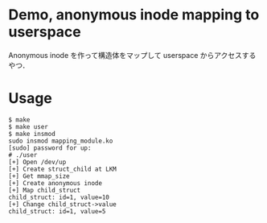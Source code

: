 # Demo, anonymous inode mapping to userspace
Anonymous inode を作って構造体をマップして userspace からアクセスするやつ．

# Usage

    $ make
    $ make user
    $ make insmod
    sudo insmod mapping_module.ko
    [sudo] password for up: 
    # ./user
    [+] Open /dev/up
    [+] Create struct_child at LKM
    [+] Get mmap_size
    [+] Create anonymous inode
    [+] Map child_struct
    child_struct: id=1, value=10
    [+] Change child_struct->value
    child_struct: id=1, value=5
